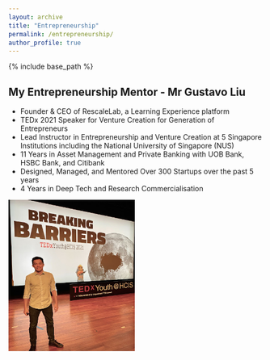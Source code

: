 ```yaml
---
layout: archive
title: "Entrepreneurship"
permalink: /entrepreneurship/
author_profile: true
---
```


{% include base_path %}

## My Entrepreneurship Mentor - Mr Gustavo Liu 
* Founder & CEO of RescaleLab, a Learning Experience platform  
* TEDx 2021 Speaker for Venture Creation for Generation of Entrepreneurs
* Lead Instructor in Entrepreneurship and Venture Creation at 5 Singapore Institutions including the National University of Singapore (NUS)
* 11 Years in Asset Management and Private Banking with UOB Bank, HSBC Bank, and Citibank
* Designed, Managed, and Mentored Over 300 Startups over the past 5 years
* 4 Years in Deep Tech and Research Commercialisation

<a href=”https://www.linkedin.com/in/gustavoliu/“><img src="/images/Gus2.jpg" height="300px" width="250px"></a>
